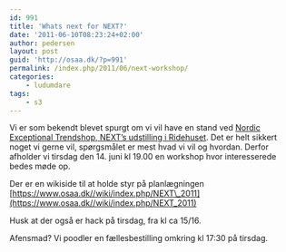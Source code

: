 ```yaml
---
id: 991
title: 'Whats next for NEXT?'
date: '2011-06-10T08:23:24+02:00'
author: pedersen
layout: post
guid: 'http://osaa.dk/?p=991'
permalink: /index.php/2011/06/next-workshop/
categories:
    - ludumdare
tags:
    - s3
---
```


Vi er som bekendt blevet spurgt om vi vil have en stand ved [Nordic Exceptional Trendshop, NEXT’s udstilling i Ridehuset](http://www.nextaarhus.com/). Det er helt sikkert noget vi gerne vil, spørgsmålet er mest hvad vi vil og hvordan. Derfor afholder vi tirsdag den 14. juni kl 19.00 en workshop hvor interesserede bedes møde op.

Der er en wikiside til at holde styr på planlægningen [https://www.osaa.dk//wiki/index.php/NEXT\_2011](https://www.osaa.dk//wiki/index.php/NEXT_2011)

Husk at der også er hack på tirsdag, fra kl ca 15/16.

Afensmad? Vi poodler en fællesbestilling omkring kl 17:30 på tirsdag.